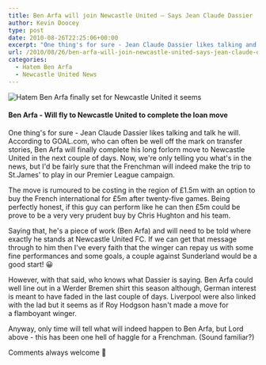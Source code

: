 ```yaml
---
title: Ben Arfa will join Newcastle United – Says Jean Claude Dassier
author: Kevin Doocey
type: post
date: 2010-08-26T22:25:06+00:00
excerpt: "One thing's for sure - Jean Claude Dassier likes talking and talk he will. According to GOAL.com, who can often be well of the mark.."
url: /2010/08/26/ben-arfa-will-join-newcastle-united-says-jean-claude-dassier/
categories:
  - Hatem Ben Arfa
  - Newcastle United News
---
```


![Hatem Ben Arfa finally set for Newcastle United it seems](https://static.guim.co.uk/sys-images/Admin/BkFill/Default_image_group/2010/8/8/1281280948258/Hatem-Ben-Arfa-006.jpg "Hatem Ben Arfa")

#### Ben Arfa - Will fly to Newcastle United to complete the loan move

One thing's for sure - Jean Claude Dassier likes talking and talk he will. According to GOAL.com, who can often be well off the mark on transfer stories, Ben Arfa will finally complete his long forlorn move to Newcastle United in the next couple of days. Now, we're only telling you what's in the news, but I'd be fairly sure that the Frenchman will indeed make the trip to  St.James' to play in our Premier League campaign.

The move is rumoured to be costing in the region of £1.5m with an option to buy the French international for £5m after twenty-five games. Being perfectly honest, if this guy can perform like he can then £5m could be prove to be a very very prudent buy by Chris Hughton and his team.

Saying that, he's a piece of work (Ben Arfa) and will need to be told where exactly he stands at Newcastle United FC. If we can get that message through to him then I've every faith that the winger can repay us with some fine performances and some goals, a couple against Sunderland would be a good start! 😀

However, with that said, who knows what Dassier is saying. Ben Arfa could well line out in a Werder Bremen shirt this season although, German interest is meant to have faded in the last couple of days. Liverpool were also linked with the lad but it seems as if Roy Hodgson hasn't made a move for a flamboyant winger.

Anyway, only time will tell what will indeed happen to Ben Arfa, but Lord above - this has been one hell of haggle for a Frenchman. (Sound familiar?)

Comments always welcome 🙂

